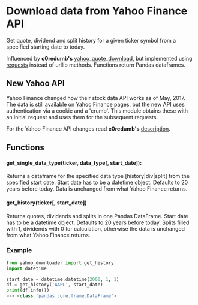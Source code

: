 # Download data from Yahoo Finance API

Get quote, dividend and split history for a given ticker symbol from a specified starting date to today.

Influenced by __c0redumb's__ [yahoo_quote_download](https://github.com/c0redumb/yahoo_quote_download), but implemented using [requests](http://docs.python-requests.org/en/master/) instead of urllib methods. Functions return Pandas dataframes.

## New Yahoo API
Yahoo Finance changed how their stock data API works as of May, 2017. The data is still available on Yahoo Finance pages, but the new API uses authentication via a cookie and a 'crumb'. This module obtains these with an initial request and uses them for the subsequent requests.

For the Yahoo Finance API changes read __c0redumb's__ [description](https://github.com/c0redumb/yahoo_quote_download).

## Functions

#### get_single_data_type(ticker, data_type[, start_date]):

Returns a dataframe for the specified data type [history|div|split] from the specified start date. Start date has to be a datetime object. Defaults to 20 years before today. Data is unchanged from what Yahoo Finance returns.

#### get_history(ticker[, start_date])

Returns quotes, dividends and splits in one Pandas DataFrame. Start date has to be a datetime object. Defaults to 20 years before today. Splits filled with 1, dividends with 0 for calculation, otherwise the data is unchanged from what Yahoo Finance returns.

### Example

``` python
from yahoo_downloader import get_history
import datetime

start_date = datetime.datetime(2000, 1, 1)
df = get_history('AAPL', start_date)
print(df.info())
>>> <class 'pandas.core.frame.DataFrame'>
```